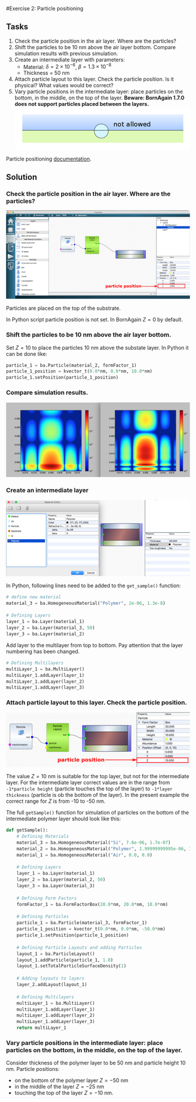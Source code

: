 #Exercise 2: Particle positioning
## Tasks
1. Check the particle position in the air layer. Where are the particles?
2. Shift the particles to be 10 nm above the air layer bottom. Compare simulation results with previous simulation.
3. Create an intermediate layer with parameters:
	- Material: $\delta = 2\times 10^{-6}$, $\beta = 1.3\times 10^{-8}$ 
	- Thickness = 50 nm
4. Attach particle layout to this layer. Check the particle position. Is it physical? What values would be correct?
5. Vary particle positions in the intermediate layer: place particles on the bottom, in the middle, on the top of the layer. **Beware: BornAgain 1.7.0 does not support particles placed between the layers.**
![Limitation](img/ex2_fig0.png)

Particle positioning [documentation](http://bornagainproject.org/documentation/usage/scripting/particles_positioning).

## Solution
### Check the particle position in the air layer. Where are the particles?
![Particle position](img/ex2_fig1.png)

Particles are placed on the top of the substrate.

In Python script particle position is not set. In BornAgain $Z=0$ by default.

### Shift the particles to be 10 nm above the air layer bottom. 
Set $Z=10$ to place the particles 10 nm above the substate layer.
In Python it can be done like:

```python
particle_1 = ba.Particle(material_2, formFactor_1)
particle_1_position = kvector_t(0.0*nm, 0.0*nm, 10.0*nm)
particle_1.setPosition(particle_1_position)

```
### Compare simulation results.
![Compare results](img/ex2_fig2.png)

### Create an intermediate layer
![New polymer layer](img/ex2_fig3.png)

In Python, following lines need to be added to the `get_sample()` function:

```python
# define new material
material_3 = ba.HomogeneousMaterial("Polymer", 2e-06, 1.3e-8)

# Defining Layers
layer_1 = ba.Layer(material_1)
layer_2 = ba.Layer(material_3, 50)
layer_3 = ba.Layer(material_2)
```

Add layer to the multilayer from top to bottom. Pay attention that the layer numbering has been changed.

```python
# Defining Multilayers
multiLayer_1 = ba.MultiLayer()
multiLayer_1.addLayer(layer_1)
multiLayer_1.addLayer(layer_2)
multiLayer_1.addLayer(layer_3)
```

### Attach particle layout to this layer. Check the particle position.
![Particle position](img/ex2_fig4.png)

The value $Z = 10$ nm is suitable for the top layer, but not for the intermediate layer. For the intermediate layer correct values are in the range from `-1*particle height` (particle touches the top of the layer) to `-1*layer thickness` (particle is ob the bottom of the layer). In the present example the correct range for $Z$ is from -10 to -50 nm.

The full `getSample()` function for simulation of particles on the bottom of the intermediate polymer layer should look like this:

```python
def getSample():
    # Defining Materials
    material_3 = ba.HomogeneousMaterial("Si", 7.6e-06, 1.7e-07)
    material_2 = ba.HomogeneousMaterial("Polymer", 1.99999999995e-06, 1.3e-08)
    material_1 = ba.HomogeneousMaterial("Air", 0.0, 0.0)

    # Defining Layers
    layer_1 = ba.Layer(material_1)
    layer_2 = ba.Layer(material_2, 50)
    layer_3 = ba.Layer(material_3)

    # Defining Form Factors
    formFactor_1 = ba.FormFactorBox(20.0*nm, 20.0*nm, 10.0*nm)

    # Defining Particles
    particle_1 = ba.Particle(material_3, formFactor_1)
    particle_1_position = kvector_t(0.0*nm, 0.0*nm, -50.0*nm)
    particle_1.setPosition(particle_1_position)

    # Defining Particle Layouts and adding Particles
    layout_1 = ba.ParticleLayout()
    layout_1.addParticle(particle_1, 1.0)
    layout_1.setTotalParticleSurfaceDensity(1)

    # Adding layouts to layers
    layer_2.addLayout(layout_1)

    # Defining Multilayers
    multiLayer_1 = ba.MultiLayer()
    multiLayer_1.addLayer(layer_1)
    multiLayer_1.addLayer(layer_2)
    multiLayer_1.addLayer(layer_3)
    return multiLayer_1
```

### Vary particle positions in the intermediate layer: place particles on the bottom, in the middle, on the top of the layer.
Consider thickness of the polymer layer to be 50 nm and particle height 10 nm. Particle positions:

- on the bottom of the polymer layer $Z=-50$ nm
- in the middle of the layer $Z=-25$ nm
- touching the top of the layer $Z=-10$ nm.
